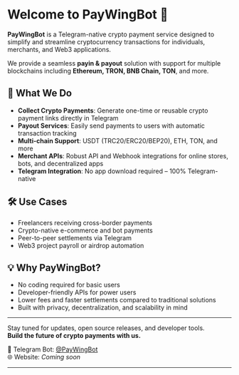 # Welcome to PayWingBot 🚀

**PayWingBot** is a Telegram-native crypto payment service designed to simplify and streamline cryptocurrency transactions for individuals, merchants, and Web3 applications.

We provide a seamless **payin & payout** solution with support for multiple blockchains including **Ethereum, TRON, BNB Chain, TON**, and more.

## 🔑 What We Do

- **Collect Crypto Payments**: Generate one-time or reusable crypto payment links directly in Telegram
- **Payout Services**: Easily send payments to users with automatic transaction tracking
- **Multi-chain Support**: USDT (TRC20/ERC20/BEP20), ETH, TON, and more
- **Merchant APIs**: Robust API and Webhook integrations for online stores, bots, and decentralized apps
- **Telegram Integration**: No app download required – 100% Telegram-native

## 🛠 Use Cases

- Freelancers receiving cross-border payments
- Crypto-native e-commerce and bot payments
- Peer-to-peer settlements via Telegram
- Web3 project payroll or airdrop automation

## 💡 Why PayWingBot?

- No coding required for basic users
- Developer-friendly APIs for power users
- Lower fees and faster settlements compared to traditional solutions
- Built with privacy, decentralization, and scalability in mind

---

Stay tuned for updates, open source releases, and developer tools.  
**Build the future of crypto payments with us.**

🔗 Telegram Bot: [@PayWingBot](https://t.me/PayWingBot)  
🌐 Website: *Coming soon*

---
